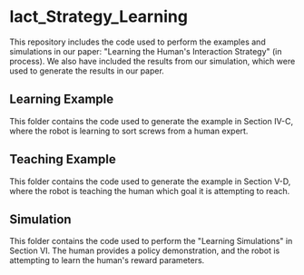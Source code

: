 # Iact_Strategy_Learning

This repository includes the code used to perform the examples and simulations in our paper: "Learning the Human's Interaction Strategy" (in process). We also have included the results from our simulation, which were used to generate the results in our paper.

## Learning Example

This folder contains the code used to generate the example in Section IV-C, where the robot is learning to sort screws from a human expert.

## Teaching Example

This folder contains the code used to generate the example in Section V-D, where the robot is teaching the human which goal it is attempting to reach.

## Simulation

This folder contains the code used to perform the "Learning Simulations" in Section VI. The human provides a policy demonstration, and the robot is attempting to learn the human's reward parameters.
